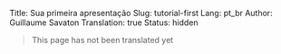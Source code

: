 Title: Sua primeira apresentação
Slug: tutorial-first
Lang: pt_br
Author: Guillaume Savaton
Translation: true
Status: hidden

> This page has not been translated yet
